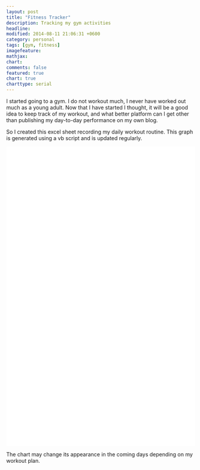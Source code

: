 ```yaml
---
layout: post
title: "Fitness Tracker"
description: Tracking my gym activities
headline: 
modified: 2014-08-11 21:06:31 +0600
category: personal
tags: [gym, fitness]
imagefeature: 
mathjax: 
chart: 
comments: false
featured: true
chart: true
charttype: serial
---
```

I started going to a gym. I do not workout much, I never have worked out much as a young adult. Now that I have started I thought, it will be a good idea to keep track of my workout, and what better platform can I get other than publishing my day-to-day performance on my own blog.

So I created this excel sheet recording my daily workout routine. This graph is generated using a vb script and is updated regularly.

<div id="chartdiv" style="width: 100%; height: 800px; background-color: #FFFFFF;" ></div>

<script type="text/javascript" src="http://cdn.amcharts.com/lib/3/exporting/amexport.js"></script>
<script type="text/javascript" src="http://cdn.amcharts.com/lib/3/exporting/canvg.js"></script>
<script type="text/javascript" src="http://cdn.amcharts.com/lib/3/exporting/rgbcolor.js"></script>
<script type="text/javascript" src="http://cdn.amcharts.com/lib/3/exporting/filesaver.js"></script>

<!-- amCharts javascript code -->
<script type="text/javascript">
	AmCharts.makeChart("chartdiv",
		{
			"type": "serial",
			"pathToImages": "http://cdn.amcharts.com/lib/3/images/",
			"categoryField": "Excercises",
			"columnWidth": 0.69,
			"rotate": true,
			"depth3D": 10,
			"colors": [
				"#00A0B0",
				"#CC333F",
				"#E97F02",
				"#F8CA00",
				"#8A9B0F",
				"#CD0D74",
				"#CC0000",
				"#00CC00",
				"#0000CC",
				"#DDDDDD",
				"#999999",
				"#333333",
				"#990000"
			],
			"startDuration": 1,
			"startEffect": "easeOutSine",
			"fontSize": 10,
			"categoryAxis": {
				"gridPosition": "start",
				"title": "Excercises"
			},
			"chartCursor": {},
			"trendLines": [],
			"graphs": [
				{
					"balloonText": "[[value]] times [[category]] on [[title]]",
					"fillAlphas": 1,
					"id": "8/11/2014",
					"title": "8/11/2014",
					"type": "column",
					"valueField": "8/11/2014"
				},
				{
					"balloonText": "[[value]] times [[category]] on [[title]]",
					"fillAlphas": 1,
					"id": "8/12/2014",
					"title": "8/12/2014",
					"type": "column",
					"valueField": "8/12/2014"
				},
				{
					"balloonText": "[[value]] times [[category]] on [[title]]",
					"fillAlphas": 1,
					"id": "8/13/2014",
					"markerType": "square",
					"title": "8/13/2014",
					"type": "column",
					"valueField": "8/13/2014"
				}
			],
			"guides": [],
			"valueAxes": [
				{
					"id": "ValueAxis-1",
					"title": "Number of times"
				}
			],
			"allLabels": [],
			"amExport": {
				"buttonAlpha": 0.51,
				"buttonTitle": "\"Download this report\"",
				"imageFileName": "hmfaysal_fitness_report"
			},
			"balloon": {},
			"legend": {
				"switchType": "v",
				"textClickEnabled": true,
				"useGraphSettings": true,
				"useMarkerColorForLabels": true,
				"useMarkerColorForValues": true
			},
			"titles": [
				{
					"id": "Title-1",
					"size": 15,
					"text": "Fitness Tracker"
				}
			],
			"dataProvider": [
				{
					"8/11/2014": "10",
					"8/12/2014": "10",
					"Excercises": "Warm Up(minutes)",
					"8/13/2014": "5"
				},
				{
					"8/11/2014": "30",
					"8/12/2014": "30",
					"Excercises": "Side Bend",
					"8/13/2014": ""
				},
				{
					"8/11/2014": "30",
					"8/12/2014": "25",
					"Excercises": "Ab Crunch",
					"8/13/2014": "20"
				},
				{
					"8/11/2014": "25",
					"8/12/2014": "0",
					"Excercises": "Push up",
					"8/13/2014": ""
				},
				{
					"8/11/2014": "24",
					"8/12/2014": "0",
					"Excercises": "Bench Press",
					"8/13/2014": ""
				},
				{
					"8/11/2014": "20",
					"8/12/2014": "20",
					"Excercises": "Stretching",
					"8/13/2014": ""
				},
				{
					"8/11/2014": "20",
					"8/12/2014": "0",
					"Excercises": "Tri-stand",
					"8/13/2014": ""
				},
				{
					"8/11/2014": "30",
					"8/12/2014": "40",
					"Excercises": "Press Down",
					"8/13/2014": "60"
				},
				{
					"8/11/2014": "20",
					"8/12/2014": "20",
					"Excercises": "Barbell Curl",
					"8/13/2014": "20"
				},
				{
					"8/11/2014": "30",
					"8/12/2014": "40",
					"Excercises": "Standing Mucle Curl",
					"8/13/2014": "40"
				},
				{
					"8/11/2014": "20",
					"8/12/2014": "20",
					"Excercises": "Dumbell Curl",
					"8/13/2014": "20"
				},
				{
					"8/11/2014": "20",
					"8/12/2014": "20",
					"Excercises": "Legs Common",
					"8/13/2014": ""
				},
				{
					"8/11/2014": "30",
					"8/12/2014": "30",
					"Excercises": "Leg Press",
					"8/13/2014": "60"
				}
			]
		}
	);
</script>

The chart may change its appearance in the coming days depending on my workout plan.